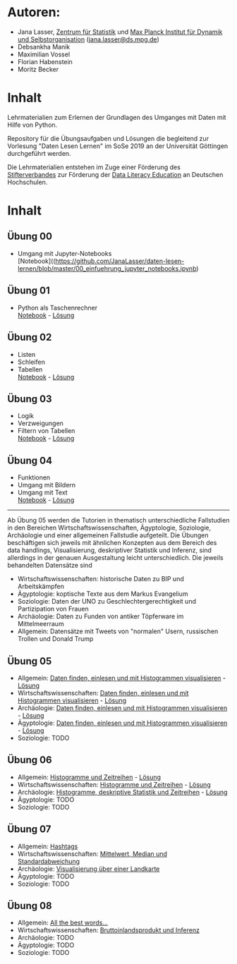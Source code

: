 # Autoren: 
* Jana Lasser, [Zentrum für Statistik](https://www.uni-goettingen.de/de/zentrum+f%C3%BCr+statistik+%28zfs%29/54578.html) und [Max Planck Institut für Dynamik und Selbstorganisation](https://www.ds.mpg.de/) (jana.lasser@ds.mpg.de)
* Debsankha Manik 
* Maximilian Vossel
* Florian Habenstein
* Moritz Becker

# Inhalt
Lehrmaterialien zum Erlernen der Grundlagen des Umganges mit Daten mit Hilfe von Python.

Repository für die Übungsaufgaben und Lösungen die begleitend zur Vorlesung "Daten Lesen Lernen" im SoSe 2019 an der Universität Göttingen durchgeführt werden.

Die Lehrmaterialien entstehen im Zuge einer Förderung des [Stifterverbandes](https://www.stifterverband.org) zur Förderung der [Data Literacy Education](https://www.stifterverband.org/data-literacy-education) an Deutschen Hochschulen.

# Inhalt
## Übung 00 
* Umgang mit Jupyter-Notebooks  
[Notebook]((https://github.com/JanaLasser/daten-lesen-lernen/blob/master/00_einfuehrung_jupyter_notebooks.ipynb)

## Übung 01
* Python als Taschenrechner  
[Notebook](https://github.com/JanaLasser/daten-lesen-lernen/blob/master/01_uebung_python_als_taschenrechner.ipynb) - [Lösung](https://github.com/JanaLasser/daten-lesen-lernen/blob/master/01_uebung_python_als_taschenrechner_loesung.ipynb)

## Übung 02
* Listen
* Schleifen
* Tabellen  
[Notebook](https://github.com/JanaLasser/daten-lesen-lernen/blob/master/02_uebung_listen_loops_tabellen.ipynb) - [Lösung](https://github.com/JanaLasser/daten-lesen-lernen/blob/master/02_uebung_listen_loops_tabellen_loesung.ipynb)

## Übung 03
* Logik
* Verzweigungen
* Filtern von Tabellen  
[Notebook](https://github.com/JanaLasser/daten-lesen-lernen/blob/master/03_uebung_logik_verzweigungen_filter.ipynb) - [Lösung](https://github.com/JanaLasser/daten-lesen-lernen/blob/master/03_uebung_logik_verzweigungen_filter_loesung.ipynb)

## Übung 04
* Funktionen
* Umgang mit Bildern
* Umgang mit Text  
[Notebook](https://github.com/JanaLasser/daten-lesen-lernen/blob/master/04_uebung_funktionen_bilder_text.ipynb) - [Lösung](https://github.com/JanaLasser/daten-lesen-lernen/blob/master/04_uebung_funktionen_bilder_text_loesung.ipynb)

---
Ab Übung 05 werden die Tutorien in thematisch unterschiedliche Fallstudien in den Bereichen Wirtschaftswissenschaften, Ägyptologie, Soziologie, Archäologie und einer allgemeinen Fallstudie aufgeteilt. Die Übungen beschäftigen sich jeweils mit ähnlichen Konzepten aus dem Bereich des data handlings, Visualisierung, deskriptiver Statistik und Inferenz, sind allerdings in der genauen Ausgestaltung leicht unterschiedlich.
Die jeweils behandelten Datensätze sind
* Wirtschaftswissenschaften: historische Daten zu BIP und Arbeitskämpfen
* Ägyptologie: koptische Texte aus dem Markus Evangelium
* Soziologie: Daten der UNO zu Geschlechtergerechtigkeit und Partizipation von Frauen
* Archäologie: Daten zu Funden von antiker Töpferware im Mittelmeerraum
* Allgemein: Datensätze mit Tweets von "normalen" Usern, russischen Trollen und Donald Trump

## Übung 05 
* Allgemein: [Daten finden, einlesen und mit Histogrammen visualisieren](https://github.com/JanaLasser/daten-lesen-lernen/blob/master/05_uebung_allgemein.ipynb) - [Lösung](https://github.com/JanaLasser/daten-lesen-lernen/blob/master/05_uebung_allgemein_loesung.ipynb)
* Wirtschaftswissenschaften: [Daten finden, einlesen und mit Histogrammen visualisieren](https://github.com/JanaLasser/daten-lesen-lernen/blob/master/05_uebung_wirtschaftswissenschaften.ipynb) - [Lösung](https://github.com/JanaLasser/daten-lesen-lernen/blob/master/05_uebung_wirtschaftswissenschaften_loesung.ipynb)
* Archäologie: [Daten finden, einlesen und mit Histogrammen visualisieren](https://github.com/JanaLasser/daten-lesen-lernen/blob/master/05_uebung_archaeologie.ipynb) - [Lösung](https://github.com/JanaLasser/daten-lesen-lernen/blob/master/05_uebung_archaeologie_loesung.ipynb)
* Ägyptologie: [Daten finden, einlesen und mit Histogrammen visualisieren](https://github.com/JanaLasser/daten-lesen-lernen/blob/master/05_uebung_aegyptologie.ipynb) - [Lösung](https://github.com/JanaLasser/daten-lesen-lernen/blob/master/05_uebung_aegyptologie_loesung.ipynb)
* Soziologie: TODO

## Übung 06
* Allgemein: [Histogramme und Zeitreihen](https://github.com/JanaLasser/daten-lesen-lernen/blob/master/06_uebung_allgemein.ipynb) - [Lösung](https://github.com/JanaLasser/daten-lesen-lernen/blob/master/06_uebung_allgemein_loesung.ipynb)
* Wirtschaftswissenschaften: [Histogramme und Zeitreihen](https://github.com/JanaLasser/daten-lesen-lernen/blob/master/06_uebung_wirtschaftswissenschaften.ipynb) - [Lösung](https://github.com/JanaLasser/daten-lesen-lernen/blob/master/06_uebung_wirtschaftswissenschaften_loesung.ipynb)
* Archäologie: [Histogramme, deskriptive Statistik und Zeitreihen](https://github.com/JanaLasser/daten-lesen-lernen/blob/master/06_uebung_archaeologie.ipynb) - [Lösung](https://github.com/JanaLasser/daten-lesen-lernen/blob/master/06_uebung_archaeologie_loesung.ipynb)
* Ägyptologie: TODO
* Soziologie: TODO

## Übung 07
* Allgemein: [Hashtags](https://github.com/JanaLasser/daten-lesen-lernen/blob/master/07_uebung_allgemein.ipynb)
* Wirtschaftswissenschaften: [Mittelwert, Median und Standardabweichung](https://github.com/JanaLasser/daten-lesen-lernen/blob/master/07_uebung_wirtschaftswissenschaften.ipynb)
* Archäologie: [Visualisierung über einer Landkarte](https://github.com/JanaLasser/daten-lesen-lernen/blob/master/07_uebung_archeologie.ipynb)
* Ägyptologie: TODO 
* Soziologie: TODO

## Übung 08
* Allgemein: [All the best words...](https://github.com/JanaLasser/daten-lesen-lernen/blob/master/08_uebung_allgemein.ipynb)
* Wirtschaftswissenschaften: [Bruttoinlandsprodukt und Inferenz](https://github.com/JanaLasser/daten-lesen-lernen/blob/master/08_uebung_wirtschaftswissenschaften.ipynb)
* Archäologie: TODO
* Ägyptologie: TODO
* Soziologie: TODO

